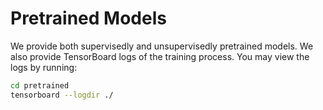 # Pretrained Models

We provide both supervisedly and unsupervisedly pretrained models. We also provide TensorBoard logs of the training process. You may view the logs by running:

```bash
cd pretrained
tensorboard --logdir ./
```
